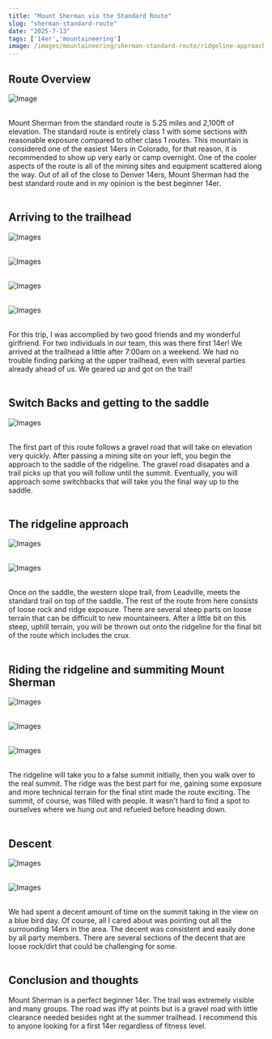 ```yaml
---
title: "Mount Sherman via the Standard Route"
slug: "sherman-standard-route"
date: "2025-7-13"
tags: ['14er','mountaineering']
image: /images/mountaineering/sherman-standard-route/ridgeline-approach.jpg
---
```


<h2><b>Route Overview</b></h2>

![Image]( /images/mountaineering/sherman-standard-route/ridgeline-approach.jpg )
<br></br>

Mount Sherman from the standard route is 5.25 miles and 2,100ft of elevation. The standard route is entirely class 1 with some sections with reasonable exposure compared to other class 1 routes. This mountain is considered one of the easiest 14ers in Colorado, for that reason, it is recommended to show up very early or camp overnight. One of the cooler aspects of the route is all of the mining sites and equipment scattered along the way. Out of all of the close to Denver 14ers, Mount Sherman had the best standard route and in my opinion is the best beginner 14er.
<br></br>

<h2><b>Arriving to the trailhead</b></h2>

![Images]( /images/mountaineering/sherman-standard-route/from-the-trailhead.jpg )
<br></br>

![Images]( /images/mountaineering/sherman-standard-route/green-land.jpg )
<br></br>

![Images]( /images/mountaineering/sherman-standard-route/mining-site.jpg )
<br></br>

![Images]( /images/mountaineering/sherman-standard-route/mining-hole.jpg )
<br></br>

For this trip, I was accomplied by two good friends and my wonderful girlfriend. For two individuals in our team, this was there first 14er! We arrived at the trailhead a little after 7:00am on a weekend. We had no trouble finding parking at the upper trailhead, even with several parties already ahead of us. We geared up and got on the trail!
<br></br>

<h2><b>Switch Backs and getting to the saddle</b></h2>

![Images]( /images/mountaineering/sherman-standard-route/view-of-ridge-from-below.jpg )
<br></br>

The first part of this route follows a gravel road that will take on elevation very quickly. After passing a mining site on your left, you begin the approach to the saddle of the ridgeline. The gravel road disapates and a trail picks up that you will follow until the summit. Eventually, you will approach some switchbacks that will take you the final way up to the saddle.
<br></br>

<h2><b>The ridgeline approach</b></h2>

![Images]( /images/mountaineering/sherman-standard-route/on-saddle-to-the-ridge.jpg )
<br></br>

![Images]( /images/mountaineering/sherman-standard-route/approach-to-the-ridgeline.jpg )
<br></br>

Once on the saddle, the western slope trail, from Leadville, meets the standard trail on top of the saddle. The rest of the route from here consists of loose rock and ridge exposure. There are several steep parts on loose terrain that can be difficult to new mountaineers. After a little bit on this steep, uphill terrain, you will be thrown out onto the ridgeline for the final bit of the route which includes the crux.
<br></br>

<h2><b>Riding the ridgeline and summiting Mount Sherman</b></h2>

![Images]( /images/mountaineering/sherman-standard-route/final-ridge-approach.jpg )
<br></br>

![Images]( /images/mountaineering/sherman-standard-route/looking-left-off-the-ridge.jpg )
<br></br>

![Images]( /images/mountaineering/sherman-standard-route/ridge-white-rock-checkpoint.jpg )
<br></br>

The ridgeline will take you to a false summit initially, then you walk over to the real summit. The ridge was the best part for me, gaining some exposure and more technical terrain for the final stint made the route exciting. The summit, of course, was filled with people. It wasn't hard to find a spot to ourselves where we hung out and refueled before heading down.
<br></br>

<h2><b>Descent</b></h2>

![Images]( /images/mountaineering/sherman-standard-route/on-false-summit.jpg )
<br></br>

![Images]( /images/mountaineering/sherman-standard-route/looking-back-in-the-valley.jpg )
<br></br>

We had spent a decent amount of time on the summit taking in the view on a blue bird day. Of course, all I cared about was pointing out all the surrounding 14ers in the area. The decent was consistent and easily done by all party members. There are several sections of the decent that are loose rock/dirt that could be challenging for some. 
<br></br>

<h2><b>Conclusion and thoughts </b></h2>
Mount Sherman is a perfect beginner 14er. The trail was extremely visible and many groups. The road was iffy at points but is a gravel road with little clearance needed besides right at the summer trailhead. I recommend this to anyone looking for a first 14er regardless of fitness level.
